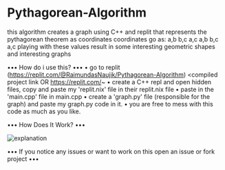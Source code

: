 # Pythagorean-Algorithm
this algorithm creates a graph using C++ and replit that represents the pythagorean theorem as coordinates
coordinates go as:
a,b
b,c
a,c
a,b b,c a,c
playing with these values result in some interesting geometric shapes and interesting graphs

••• How do i use this? •••
• go to replit (https://replit.com/@RaimundasNaujik/Pythagorean-Algorithm) <compiled project link OR https://replit.com/~
• create a C++ repl and open hidden files, copy and paste my 'replit.nix' file in their replit.nix file
• paste in the 'main.cpp' file in main.cpp
• create a 'graph.py' file (responsible for the graph) and paste my graph.py code in it.
• you are free to mess with this code as much as you like.


••• How Does It Work? •••

![explanation](https://user-images.githubusercontent.com/79418005/205082789-f60c03eb-8257-4c89-b49b-5d5fdd7cf491.png)

••• If you notice any issues or want to work on this open an issue or fork project •••

